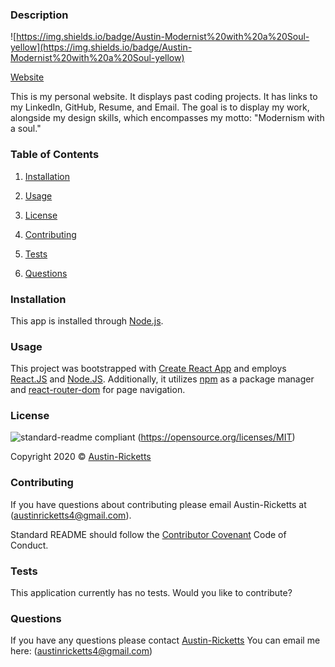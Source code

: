 ### Description

![https://img.shields.io/badge/Austin-Modernist%20with%20a%20Soul-yellow](https://img.shields.io/badge/Austin-Modernist%20with%20a%20Soul-yellow)

[Website](https://austin-ricketts.herokuapp.com/)

This is my personal website. It displays past coding projects. It has links to my LinkedIn, GitHub, Resume, and Email. The goal is to display my work, alongside my design skills, which encompasses my motto: "Modernism with a soul."

### Table of Contents 

1. [Installation](#installation)

2. [Usage](#usage)

3. [License](#license)

4. [Contributing](#contributing)

5. [Tests](#tests)

6. [Questions](#questions)

### Installation

This app is installed through [Node.js](https://nodejs.org/en/).

### Usage

This project was bootstrapped with [Create React App](https://github.com/facebook/create-react-app) and employs [React.JS](https://reactjs.org/) and [Node.JS](https://nodejs.org/en/). Additionally, it utilizes [npm](https://www.npmjs.com/) as a package manager and [react-router-dom](https://www.npmjs.com/package/react-router-dom) for page navigation.

### License

![standard-readme compliant](https://img.shields.io/badge/License-MIT-yellow.svg)
(https://opensource.org/licenses/MIT)

Copyright 2020 © [Austin-Ricketts](https://github.com/Austin-Ricketts/readme-generator)

### Contributing

If you have questions about contributing please email Austin-Ricketts at (austinricketts4@gmail.com).

Standard README should follow the [Contributor Covenant](https://www.contributor-covenant.org/version/1/3/0/code-of-conduct/) Code of Conduct.

### Tests

This application currently has no tests. Would you like to contribute?

### Questions

If you have any questions please contact [Austin-Ricketts](https://github.com/Austin-Ricketts)
You can email me here: (austinricketts4@gmail.com)
